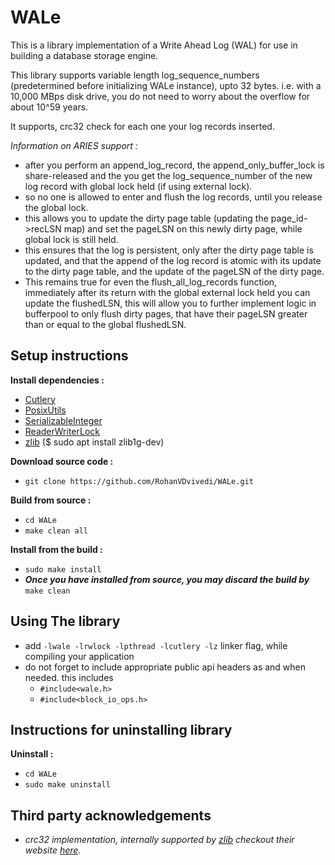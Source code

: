 # WALe
This is a library implementation of a Write Ahead Log (WAL) for use in building a database storage engine.

This library supports variable length log_sequence_numbers (predetermined before initializing WALe instance), upto 32 bytes. i.e. with a 10,000 MBps disk drive, you do not need to worry about the overflow for about 10^59 years.

It supports, crc32 check for each one your log records inserted.

*Information on ARIES support :*
 * after you perform an append_log_record, the append_only_buffer_lock is share-released and the you get the log_sequence_number of the new log record with global lock held (if using external lock).
 * so no one is allowed to enter and flush the log records, until you release the global lock.
 * this allows you to update the dirty page table (updating the page_id->recLSN map) and set the pageLSN on this newly dirty page, while global lock is still held.
 * this ensures that the log is persistent, only after the dirty page table is updated, and that the append of the log record is atomic with its update to the dirty page table, and the update of the pageLSN of the dirty page.
 * This remains true for even the flush_all_log_records function, immediately after its return with the global external lock held you can update the flushedLSN, this will allow you to further implement logic in bufferpool to only flush dirty pages, that have their pageLSN greater than or equal to the global flushedLSN.

## Setup instructions
**Install dependencies :**
 * [Cutlery](https://github.com/RohanVDvivedi/Cutlery)
 * [PosixUtils](https://github.com/RohanVDvivedi/PosixUtils)
 * [SerializableInteger](https://github.com/RohanVDvivedi/SerializableInteger)
 * [ReaderWriterLock](https://github.com/RohanVDvivedi/ReaderWriterLock)
 * [zlib](https://github.com/madler/zlib)      ($ sudo apt install zlib1g-dev)

**Download source code :**
 * `git clone https://github.com/RohanVDvivedi/WALe.git`

**Build from source :**
 * `cd WALe`
 * `make clean all`

**Install from the build :**
 * `sudo make install`
 * ***Once you have installed from source, you may discard the build by*** `make clean`

## Using The library
 * add `-lwale -lrwlock -lpthread -lcutlery -lz` linker flag, while compiling your application
 * do not forget to include appropriate public api headers as and when needed. this includes
   * `#include<wale.h>`
   * `#include<block_io_ops.h>`

## Instructions for uninstalling library

**Uninstall :**
 * `cd WALe`
 * `sudo make uninstall`

## Third party acknowledgements
 * *crc32 implementation, internally supported by [zlib](https://github.com/madler/zlib) checkout their website [here](https://zlib.net/).*
